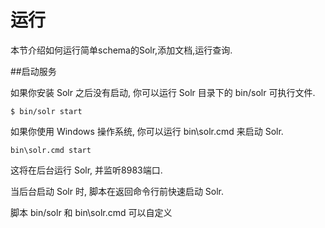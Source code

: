 # 运行

本节介绍如何运行简单schema的Solr,添加文档,运行查询.

##启动服务

如果你安装 Solr 之后没有启动, 你可以运行 Solr 目录下的 bin/solr 可执行文件.

    $ bin/solr start

如果你使用 Windows 操作系统, 你可以运行 bin\solr.cmd 来启动 Solr.

    bin\solr.cmd start

这将在后台运行 Solr, 并监听8983端口.

当后台启动 Solr 时, 脚本在返回命令行前快速启动 Solr.

脚本 bin/solr 和 bin\solr.cmd 可以自定义